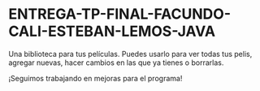 # ENTREGA-TP-FINAL-FACUNDO-CALI-ESTEBAN-LEMOS-JAVA
Una biblioteca para tus películas. Puedes usarlo para ver todas tus pelis, agregar nuevas, hacer cambios en las que ya tienes o borrarlas.  

¡Seguimos trabajando en mejoras para el programa!
